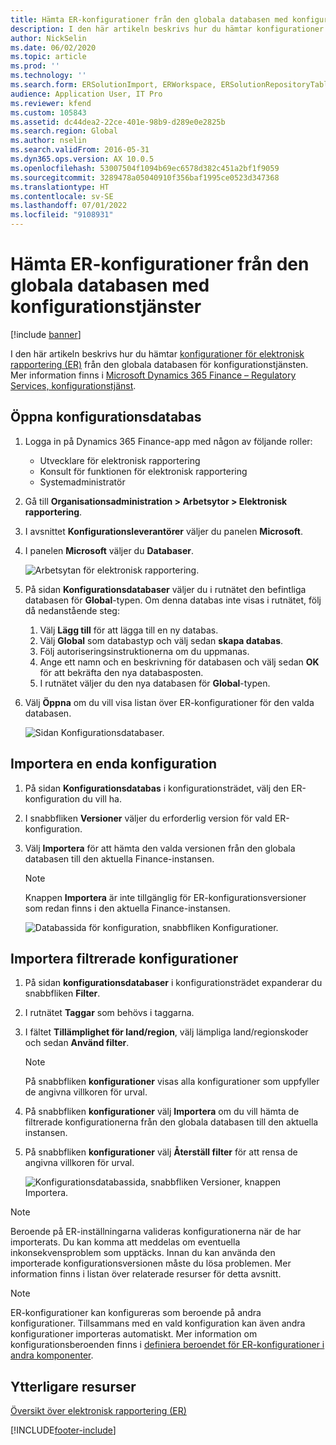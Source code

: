 ```yaml
---
title: Hämta ER-konfigurationer från den globala databasen med konfigurationstjänster
description: I den här artikeln beskrivs hur du hämtar konfigurationer av elektronisk rapportering (ER) från den globala databasen för konfigurationstjänsten.
author: NickSelin
ms.date: 06/02/2020
ms.topic: article
ms.prod: ''
ms.technology: ''
ms.search.form: ERSolutionImport, ERWorkspace, ERSolutionRepositoryTable
audience: Application User, IT Pro
ms.reviewer: kfend
ms.custom: 105843
ms.assetid: dc44dea2-22ce-401e-98b9-d289e0e2825b
ms.search.region: Global
ms.author: nselin
ms.search.validFrom: 2016-05-31
ms.dyn365.ops.version: AX 10.0.5
ms.openlocfilehash: 53007504f1094b69ec6578d382c451a2bf1f9059
ms.sourcegitcommit: 3289478a05040910f356baf1995ce0523d347368
ms.translationtype: HT
ms.contentlocale: sv-SE
ms.lasthandoff: 07/01/2022
ms.locfileid: "9108931"
---
```

# <a name="download-er-configurations-from-the-global-repository-of-configuration-service"></a>Hämta ER-konfigurationer från den globala databasen med konfigurationstjänster

[!include [banner](../includes/banner.md)]

I den här artikeln beskrivs hur du hämtar [konfigurationer för elektronisk rapportering (ER)](general-electronic-reporting.md#Configuration) från den globala databasen för konfigurationstjänsten. Mer information finns i [Microsoft Dynamics 365 Finance – Regulatory Services, konfigurationstjänst](/business-applications-release-notes/october18/dynamics365-finance-operations/regulatory-service-configuration).

## <a name="open-configurations-repository"></a>Öppna konfigurationsdatabas

1. Logga in på Dynamics 365 Finance-app med någon av följande roller:

    - Utvecklare för elektronisk rapportering
    - Konsult för funktionen för elektronisk rapportering
    - Systemadministratör

2. Gå till **Organisationsadministration > Arbetsytor > Elektronisk rapportering**.
3. I avsnittet **Konfigurationsleverantörer** väljer du panelen **Microsoft**.
3. I panelen **Microsoft** väljer du **Databaser**.

    ![Arbetsytan för elektronisk rapportering.](./media/er-download-configurations-global-repo-er-workspace.png)

4. På sidan **Konfigurationsdatabaser** väljer du i rutnätet den befintliga databasen för **Global**-typen. Om denna databas inte visas i rutnätet, följ då nedanstående steg:

    1. Välj **Lägg till** för att lägga till en ny databas.
    2. Välj **Global** som databastyp och välj sedan **skapa databas**.
    3. Följ autoriseringsinstruktionerna om du uppmanas.
    4. Ange ett namn och en beskrivning för databasen och välj sedan **OK** för att bekräfta den nya databasposten.
    5. I rutnätet väljer du den nya databasen för **Global**-typen.

5. Välj **Öppna** om du vill visa listan över ER-konfigurationer för den valda databasen.

    ![Sidan Konfigurationsdatabaser.](./media/er-download-configurations-global-repo-repositories-list.png)

## <a name="import-a-single-configuration"></a>Importera en enda konfiguration

1. På sidan **Konfigurationsdatabas** i konfigurationsträdet, välj den ER-konfiguration du vill ha.
2. I snabbfliken **Versioner** väljer du erforderlig version för vald ER-konfiguration.
3. Välj **Importera** för att hämta den valda versionen från den globala databasen till den aktuella Finance-instansen.

    > [!NOTE]
    > Knappen **Importera** är inte tillgänglig för ER-konfigurationsversioner som redan finns i den aktuella Finance-instansen.

    ![Databassida för konfiguration, snabbfliken Konfigurationer.](./media/er-download-configurations-global-repo-repository-content.png)

## <a name="import-filtered-configurations"></a>Importera filtrerade konfigurationer

1. På sidan **konfigurationsdatabaser** i konfigurationsträdet expanderar du snabbfliken **Filter**.
2. I rutnätet **Taggar** som behövs i taggarna.
3. I fältet **Tillämplighet för land/region**, välj lämpliga land/regionskoder och sedan **Använd filter**.

    > [!NOTE]
    > På snabbfliken **konfigurationer** visas alla konfigurationer som uppfyller de angivna villkoren för urval.

4. På snabbfliken **konfigurationer** välj **Importera** om du vill hämta de filtrerade konfigurationerna från den globala databasen till den aktuella instansen.
5. På snabbfliken **konfigurationer** välj **Återställ filter** för att rensa de angivna villkoren för urval.

    ![Konfigurationsdatabassida, snabbfliken Versioner, knappen Importera.](./media/er-download-configurations-global-repo-filtered-configurations.png)

> [!NOTE]
> Beroende på ER-inställningarna valideras konfigurationerna när de har importerats. Du kan komma att meddelas om eventuella inkonsekvensproblem som upptäcks. Innan du kan använda den importerade konfigurationsversionen måste du lösa problemen. Mer information finns i listan över relaterade resurser för detta avsnitt.

> [!NOTE]
> ER-konfigurationer kan konfigureras som beroende på andra konfigurationer. Tillsammans med en vald konfiguration kan även andra konfigurationer importeras automatiskt. Mer information om konfigurationsberoenden finns i [definiera beroendet för ER-konfigurationer i andra komponenter](tasks/er-define-dependency-er-configurations-from-other-components-july-2017.md).

## <a name="additional-resources"></a>Ytterligare resurser

[Översikt över elektronisk rapportering (ER)](general-electronic-reporting.md)


[!INCLUDE[footer-include](../../../includes/footer-banner.md)]

